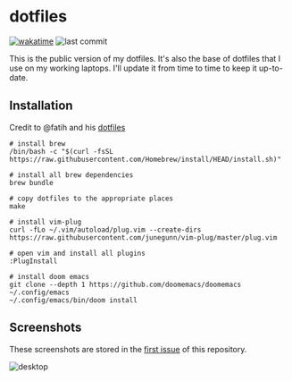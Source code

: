# dotfiles

[![wakatime](https://wakatime.com/badge/user/9053a32c-e602-40ae-96b2-be7c43d90c66/project/018e1503-c7af-4ed1-8f23-e7a19646e9d3.svg)](https://wakatime.com/badge/user/9053a32c-e602-40ae-96b2-be7c43d90c66/project/018e1503-c7af-4ed1-8f23-e7a19646e9d3)
![last commit](https://img.shields.io/github/last-commit/hezhizhen/dotfiles)

This is the public version of my dotfiles.
It's also the base of dotfiles that I use on my working laptops.
I'll update it from time to time to keep it up-to-date.

## Installation

Credit to @fatih and his [dotfiles][5]

```shell
# install brew
/bin/bash -c "$(curl -fsSL https://raw.githubusercontent.com/Homebrew/install/HEAD/install.sh)"

# install all brew dependencies
brew bundle

# copy dotfiles to the appropriate places
make

# install vim-plug
curl -fLo ~/.vim/autoload/plug.vim --create-dirs https://raw.githubusercontent.com/junegunn/vim-plug/master/plug.vim

# open vim and install all plugins
:PlugInstall

# install doom emacs
git clone --depth 1 https://github.com/doomemacs/doomemacs ~/.config/emacs
~/.config/emacs/bin/doom install
```

## Screenshots

These screenshots are stored in the [first issue][4] of this repository.

![desktop](https://github.com/user-attachments/assets/c6ac8278-5ec3-4a87-a0e0-d3bfc5ca8639)

[4]: https://github.com/hezhizhen/dotfiles/issues/1
[5]: https://github.com/fatih/dotfiles/
